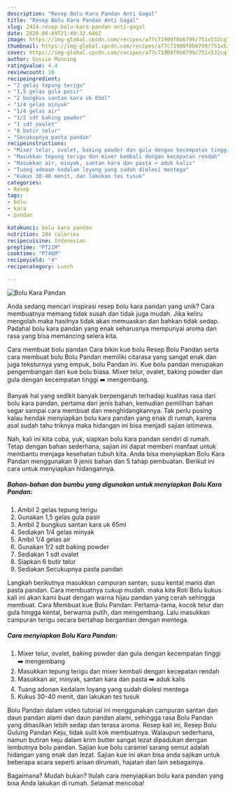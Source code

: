 ```yaml
---
description: "Resep Bolu Kara Pandan Anti Gagal"
title: "Resep Bolu Kara Pandan Anti Gagal"
slug: 2424-resep-bolu-kara-pandan-anti-gagal
date: 2020-08-09T21:49:32.646Z
image: https://img-global.cpcdn.com/recipes/a77c71900f0b6799/751x532cq70/bolu-kara-pandan-foto-resep-utama.jpg
thumbnail: https://img-global.cpcdn.com/recipes/a77c71900f0b6799/751x532cq70/bolu-kara-pandan-foto-resep-utama.jpg
cover: https://img-global.cpcdn.com/recipes/a77c71900f0b6799/751x532cq70/bolu-kara-pandan-foto-resep-utama.jpg
author: Gussie Manning
ratingvalue: 4.4
reviewcount: 10
recipeingredient:
- "2 gelas tepung terigu"
- "1,5 gelas gula pasir"
- "2 bungkus santan kara uk 65ml"
- "1/4 gelas minyak"
- "1/4 gelas air"
- "1/2 sdt baking powder"
- "1 sdt ovalet"
- "6 butir telur"
- "Secukupnya pasta pandan"
recipeinstructions:
- "Mixer telur, ovalet, baking powder dan gula dengan kecempatan tinggi ➡️ mengembang"
- "Masukkan tepung terigu dan mixer kembali dengan kecepatan rendah"
- "Masukkan air, minyak, santan kara dan pasta ➡️ aduk kalis"
- "Tuang adonan kedalam loyang yang sudah diolesi mentega"
- "Kukus 30-40 menit, dan lakukan tes tusuk"
categories:
- Resep
tags:
- bolu
- kara
- pandan

katakunci: bolu kara pandan 
nutrition: 204 calories
recipecuisine: Indonesian
preptime: "PT21M"
cooktime: "PT46M"
recipeyield: "4"
recipecategory: Lunch

---
```



![Bolu Kara Pandan](https://img-global.cpcdn.com/recipes/a77c71900f0b6799/751x532cq70/bolu-kara-pandan-foto-resep-utama.jpg)

Anda sedang mencari inspirasi resep bolu kara pandan yang unik? Cara membuatnya memang tidak susah dan tidak juga mudah. Jika keliru mengolah maka hasilnya tidak akan memuaskan dan bahkan tidak sedap. Padahal bolu kara pandan yang enak seharusnya mempunyai aroma dan rasa yang bisa memancing selera kita.

Cara membuat bolu pandan Cara bikin kue bolu Resep Bolu Pandan serta cara membuat bolu Bolu Pandan memiliki citarasa yang sangat enak dan juga teksturnya yang empuk, bolu Pandan ini. Kue bolu pandan merupakan pengembangan dari kue bolu biasa. Mixer telur, ovalet, baking powder dan gula dengan kecempatan tinggi ➡️ mengembang.

Banyak hal yang sedikit banyak berpengaruh terhadap kualitas rasa dari bolu kara pandan, pertama dari jenis bahan, kemudian pemilihan bahan segar sampai cara membuat dan menghidangkannya. Tak perlu pusing kalau hendak menyiapkan bolu kara pandan yang enak di rumah, karena asal sudah tahu triknya maka hidangan ini bisa menjadi sajian istimewa.


Nah, kali ini kita coba, yuk, siapkan bolu kara pandan sendiri di rumah. Tetap dengan bahan sederhana, sajian ini dapat memberi manfaat untuk membantu menjaga kesehatan tubuh kita. Anda bisa menyiapkan Bolu Kara Pandan menggunakan 9 jenis bahan dan 5 tahap pembuatan. Berikut ini cara untuk menyiapkan hidangannya.

<!--inarticleads1-->

##### Bahan-bahan dan bumbu yang digunakan untuk menyiapkan Bolu Kara Pandan:

1. Ambil 2 gelas tepung terigu
1. Gunakan 1,5 gelas gula pasir
1. Ambil 2 bungkus santan kara uk 65ml
1. Sediakan 1/4 gelas minyak
1. Ambil 1/4 gelas air
1. Gunakan 1/2 sdt baking powder
1. Sediakan 1 sdt ovalet
1. Siapkan 6 butir telur
1. Sediakan Secukupnya pasta pandan


Langkah berikutnya masukkan campuran santan, susu kental manis dan pasta pandan. Cara membuatnya cukup mudah. maka kita Roti Bolu kukus kali ini akan kami buat dengan warna hijau pandan yang cerah sehingga membuat. Cara Membuat kue Bolu Pandan: Pertama-tama, kocok telur dan gula hingga kental, berwarna putih, dan mengembang. Lalu masukkan campuran terigu secara bertahap bergantian dengan mentega. 

<!--inarticleads2-->

##### Cara menyiapkan Bolu Kara Pandan:

1. Mixer telur, ovalet, baking powder dan gula dengan kecempatan tinggi ➡️ mengembang
1. Masukkan tepung terigu dan mixer kembali dengan kecepatan rendah
1. Masukkan air, minyak, santan kara dan pasta ➡️ aduk kalis
1. Tuang adonan kedalam loyang yang sudah diolesi mentega
1. Kukus 30-40 menit, dan lakukan tes tusuk


Bolu Pandan dalam video tutorial ini menggunakan campuran santan dan daun pandan alami dan daun pandan alami, sehingga rasa Bolu Pandan yang dihasilkan lebih sedap dan terasa aroma. Resep kali ini, Resep Bolu Gulung Pandan Keju, tidak sulit kok membuatnya. Walaupun sederhana, namun butiran keju dalam krim butter sangat lezat dipadukan dengan lembutnya bolu pandan. Sajian kue bolu caramel sarang semut adalah hidangan yang enak dan lezat. Sajian kue ini akan bisa anda sajikan untuk beberapa acara seperti arisan dirumah, hajatan dan lain sebagainya. 

Bagaimana? Mudah bukan? Itulah cara menyiapkan bolu kara pandan yang bisa Anda lakukan di rumah. Selamat mencoba!
